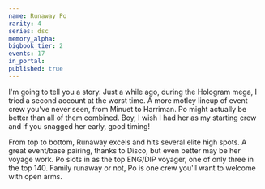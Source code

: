 ```yaml
---
name: Runaway Po
rarity: 4
series: dsc
memory_alpha:
bigbook_tier: 2
events: 17
in_portal:
published: true
---
```


I'm going to tell you a story.
Just a while ago, during the Hologram mega, I tried a second account at the worst time.
A more motley lineup of event crew you've never seen, from Minuet to Harriman.
Po might actually be better than all of them combined.
Boy, I wish I had her as my starting crew and if you snagged her early, good timing!

From top to bottom, Runaway excels and hits several elite high spots.
A great event/base pairing, thanks to Disco, but even better may be her voyage work.
Po slots in as the top ENG/DIP voyager, one of only three in the top 140.
Family runaway or not, Po is one crew you'll want to welcome with open arms.
